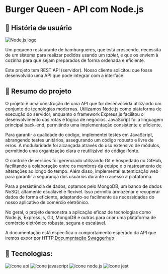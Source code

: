 # Burger Queen - API com Node.js

## 🌱 História de usuário

![Node.js logo](https://nodejs.org/static/images/logos/nodejs-new-pantone-black.svg)

Um pequeno restaurante de hamburgueres, que está crescendo, necessita de um
sistema para realizar pedidos usando um _tablet_, e que os enviem à
cozinha para que sejam preparados de forma ordenada e eficiente.

Este projeto tem REST API (servidor). Nosso
cliente solicitou que fosse desenvolvido uma API que pode integrar com a
interface.

## 🌱 Resumo do projeto

O projeto é uma construção de uma API que foi desenvolvida utilizando um conjunto de tecnologias modernas. 
Utilizamos Node.js como plataforma de execução do servidor, enquanto o framework Express.js facilitou o 
desenvolvimento das rotas e lógica de negócios. JavaScript foi a linguagem principal back-end, 
permitindo uma implementação consistente e eficiente.

Para garantir a qualidade do código, implementei testes em JavaScript, abrangendo testes unitários, 
assegurando um código robusto e livre de erros. A modularidade foi alcançada através do uso extensivo de módulos,
permitindo uma organização clara e reutilizável do código-fonte.

O controle de versões foi gerenciado utilizando Git e hospedado no GitHub, 
facilitando a colaboração entre os membros da equipe e o rastreamento de alterações ao longo do tempo. 
Além disso, implementei autenticação web para garantir a segurança dos usuários durante o acesso à plataforma.

Para a persistência de dados, optamos pelo MongoDB, um banco de dados NoSQL altamente escalável e flexível.
Isso permitiu armazenar e recuperar dados de forma eficiente, 
adaptando-se facilmente às necessidades do nosso aplicativo de comércio eletrônico.

No geral, o projeto demonstra a aplicação eficaz de tecnologias como 
Node.js, Express.js, Git, MongoDB e outras para criar uma plataforma 
de comércio eletrônico robusta, segura e escalável.

A documentação está especifica o comportamento esperado da API que
iremos expor por HTTP.[Documentação Swaggerhub](https://app.swaggerhub.com/apis-docs/ssinuco/BurgerQueenAPI/3.0.0#/)

## 🌱 Tecnologias:

<img src="https://github.com/renatinhafront/SAP012-burger-queen-api/assets/107226201/00a6fc62-991e-49f4-91ef-7fed67fdfa86" alt="ícone api"  >
<img src="https://img.shields.io/badge/JavaScript-F7DF1E?style=for-the-badge&logo=javascript&logoColor=black" alt="ícone javascript" >
<img src="https://img.shields.io/badge/Node.js-43853D?style=for-the-badge&logo=node.js&logoColor=white" alt="ícone node.js" >
<img src="https://img.shields.io/badge/Jest-323330?style=for-the-badge&logo=Jest&logoColor=white" alt="ícone jest" >
